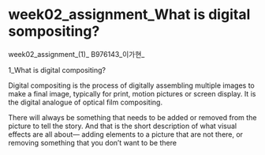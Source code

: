 # week02_assignment_What is digital sompositing?
week02_assignment_(1)_ B976143_이가현_ 

1_What is digital compositing?

Digital compositing is the process of digitally assembling multiple images to make a final image, 
typically for print, motion pictures or screen display. It is the digital analogue of optical film compositing.

There will always be something that needs to be added or removed from the picture to tell the story.
And that is the short description of what visual effects are all about— adding elements to a picture that are not there,
or removing something that you don’t want to be there
